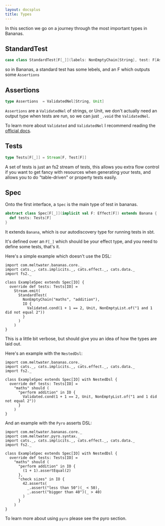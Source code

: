 ```yaml
---
layout: docsplus
title: Types
---
```


In this section we go on a journey through the most important types in Bananas.

## StandardTest

```scala
case class StandardTest[F[_]](labels: NonEmptyChain[String], test: F[Assertions])
```

so in Bananas, a standard test has some lebels, and an F which outputs some `Assertions`

## Assertions

```scala
type Assertions  = ValidatedNel[String, Unit]
```

`Assertions` are a `ValidatedNel` of strings, or Unit, we don't actually need an output type when tests are run, so we can just `_.void` the `ValidatedNel`.

To learn more about `Validated` and `ValidatedNel` I recommend reading the [official docs](https://typelevel.org/cats/datatypes/validated.html).

## Tests

```scala
type Tests[F[_]] = Stream[F, Test[F]]
```

A set of tests is just an fs2 stream of tests, this allows you extra flow control if you want to get fancy with resources when generating your tests, and allows you to do "table-driven" or property tests easily.

## Spec

Onto the first interface, a `Spec` is the main type of test in bananas.

```scala
abstract class Spec[F[_]](implicit val F: Effect[F]) extends Banana {
  def tests: Tests[F]
}
```

It extends `Banana`, which is our autodiscovery type for running tests in sbt.

It's defined over an `F[_]` which should be your effect type, and you need to define some tests, that's it.

Here's a simple example which doesn't use the DSL:

```tut:silent
import com.meltwater.bananas.core._
import cats._, cats.implicits._, cats.effect._, cats.data._
import fs2._

class ExampleSpec extends Spec[IO] {
  override def tests: Tests[IO] =
    Stream.emit(
      StandardTest(
        NonEmptyChain("maths", "addition"),
        IO {
          Validated.cond(1 + 1 == 2, Unit, NonEmptyList.of("1 and 1 did not equal 2"))
        }
      )
    )
}
```

This is a little bit verbose, but should give you an idea of how the types are laid out.

Here's an example with the `NestedDsl`:

```tut:silent
import com.meltwater.bananas.core._
import cats._, cats.implicits._, cats.effect._, cats.data._
import fs2._

class ExampleSpec extends Spec[IO] with NestedDsl {
  override def tests: Tests[IO] =
    "maths" should (
      "perform addition" in IO {
        Validated.cond(1 + 1 == 2, Unit, NonEmptyList.of("1 and 1 did not equal 2"))
      }
    )
}
```

And an example with the `Pyro` asserts DSL:

```tut:silent
import com.meltwater.bananas.core._
import com.meltwater.pyro.syntax._
import cats._, cats.implicits._, cats.effect._, cats.data._
import fs2._

class ExampleSpec extends Spec[IO] with NestedDsl {
  override def tests: Tests[IO] =
    "maths" should (
      "perform addition" in IO {
        (1 + 1).assertEqual(2)
      },
      "check sizes" in IO {
        42.asserts(
          _.assert("less than 50")(_ < 50),
          _.assert("bigger than 40")(_ > 40)
        )
      }
    )
}
```

To learn more about using `pyro` please see the pyro section.

